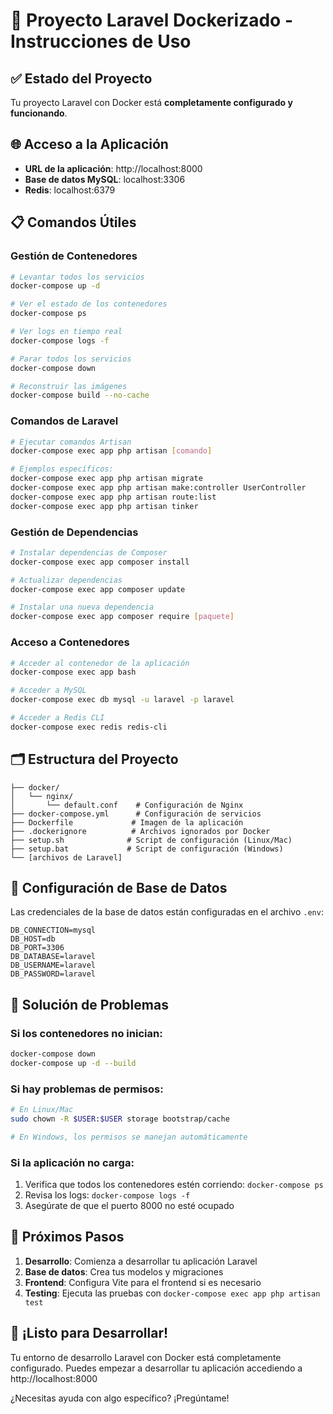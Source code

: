 # 🚀 Proyecto Laravel Dockerizado - Instrucciones de Uso

## ✅ Estado del Proyecto
Tu proyecto Laravel con Docker está **completamente configurado y funcionando**.

## 🌐 Acceso a la Aplicación
- **URL de la aplicación**: http://localhost:8000
- **Base de datos MySQL**: localhost:3306
- **Redis**: localhost:6379

## 📋 Comandos Útiles

### Gestión de Contenedores
```bash
# Levantar todos los servicios
docker-compose up -d

# Ver el estado de los contenedores
docker-compose ps

# Ver logs en tiempo real
docker-compose logs -f

# Parar todos los servicios
docker-compose down

# Reconstruir las imágenes
docker-compose build --no-cache
```

### Comandos de Laravel
```bash
# Ejecutar comandos Artisan
docker-compose exec app php artisan [comando]

# Ejemplos específicos:
docker-compose exec app php artisan migrate
docker-compose exec app php artisan make:controller UserController
docker-compose exec app php artisan route:list
docker-compose exec app php artisan tinker
```

### Gestión de Dependencias
```bash
# Instalar dependencias de Composer
docker-compose exec app composer install

# Actualizar dependencias
docker-compose exec app composer update

# Instalar una nueva dependencia
docker-compose exec app composer require [paquete]
```

### Acceso a Contenedores
```bash
# Acceder al contenedor de la aplicación
docker-compose exec app bash

# Acceder a MySQL
docker-compose exec db mysql -u laravel -p laravel

# Acceder a Redis CLI
docker-compose exec redis redis-cli
```

## 🗂️ Estructura del Proyecto

```
├── docker/
│   └── nginx/
│       └── default.conf    # Configuración de Nginx
├── docker-compose.yml      # Configuración de servicios
├── Dockerfile             # Imagen de la aplicación
├── .dockerignore          # Archivos ignorados por Docker
├── setup.sh              # Script de configuración (Linux/Mac)
├── setup.bat             # Script de configuración (Windows)
└── [archivos de Laravel]
```

## 🔧 Configuración de Base de Datos

Las credenciales de la base de datos están configuradas en el archivo `.env`:

```env
DB_CONNECTION=mysql
DB_HOST=db
DB_PORT=3306
DB_DATABASE=laravel
DB_USERNAME=laravel
DB_PASSWORD=laravel
```

## 🚨 Solución de Problemas

### Si los contenedores no inician:
```bash
docker-compose down
docker-compose up -d --build
```

### Si hay problemas de permisos:
```bash
# En Linux/Mac
sudo chown -R $USER:$USER storage bootstrap/cache

# En Windows, los permisos se manejan automáticamente
```

### Si la aplicación no carga:
1. Verifica que todos los contenedores estén corriendo: `docker-compose ps`
2. Revisa los logs: `docker-compose logs -f`
3. Asegúrate de que el puerto 8000 no esté ocupado

## 📝 Próximos Pasos

1. **Desarrollo**: Comienza a desarrollar tu aplicación Laravel
2. **Base de datos**: Crea tus modelos y migraciones
3. **Frontend**: Configura Vite para el frontend si es necesario
4. **Testing**: Ejecuta las pruebas con `docker-compose exec app php artisan test`

## 🎉 ¡Listo para Desarrollar!

Tu entorno de desarrollo Laravel con Docker está completamente configurado. Puedes empezar a desarrollar tu aplicación accediendo a http://localhost:8000

¿Necesitas ayuda con algo específico? ¡Pregúntame!